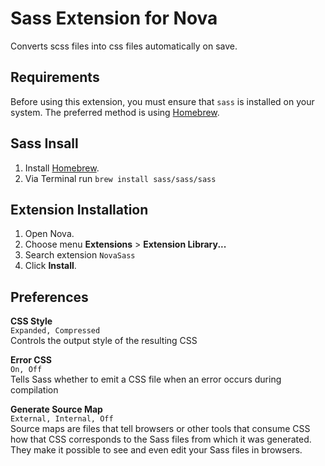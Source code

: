 # Sass Extension for Nova

Converts scss files into css files automatically on save.

## Requirements

Before using this extension, you must ensure that `sass` is installed on your system. The preferred method is using [Homebrew](https://brew.sh).

## Sass Insall

1. Install [Homebrew](https://brew.sh).
2. Via Terminal run `brew install sass/sass/sass`

## Extension Installation

1. Open Nova.
2. Choose menu **Extensions** > **Extension Library...**
3. Search extension `NovaSass`
5. Click **Install**.

## Preferences 

**CSS Style** <br/>
`Expanded, Compressed`
<br/>Controls the output style of the resulting CSS  

**Error CSS**<br/>
`On, Off`<br/>
Tells Sass whether to emit a CSS file when an error occurs during compilation   

**Generate Source Map**<br/>
`External, Internal, Off`<br/>
Source maps are files that tell browsers or other tools that consume CSS how that CSS corresponds to the Sass files from which it was generated. They make it possible to see and even edit your Sass files in browsers. 